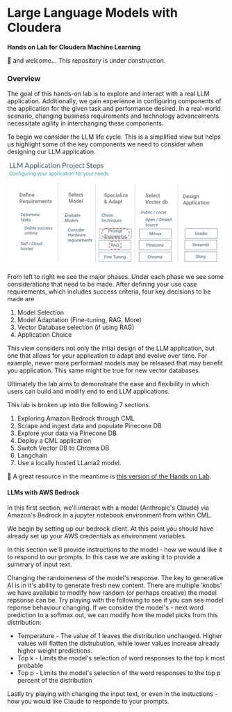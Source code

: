 # Large Language Models with Cloudera
**Hands on Lab for Cloudera Machine Learning**

:wave: and welcome... This repository is under construction.

### Overview
The goal of this hands-on lab is to explore and interact with a real LLM application. Additionally, we gain experience in configuring components of the application for the given task and performance desired. In a real-world scenario, changing business requirements and technology advancements necessitate agility in interchanging these components. 

To begin we consider the LLM life cycle. This is a simplified view but helps us highlight some of the key components we need to consider when designing our LLM application. 

![Alt text](./images/LLM-APP-PROCESS.png)

From left to right we see the major phases. Under each phase we see some considerations that need to be made. 
After defining your use case requirements, which includes success criteria, four key decisions to be made are

1. Model Selection
2. Model Adaptation (Fine-tuning, RAG, More)
3. Vector Database selection (if using RAG)
4. Application Choice

This view considers not only the intial design of the LLM application, but one that allows for your application to adapt and evolve over time. For example, newer more performant models may be released that may benefit you application. This same might be true for new vector databases.  

Ultimately the lab aims to demonstrate the ease and flexibility in which users can build and modify end to end LLM applications.

This lab is broken up into the following 7 sections.

1. Exploring Amazon Bedrock through CML
2. Scrape and ingest data and populate Pinecone DB
3. Explore your data via Pinecone DB
4. Deploy a CML application
5. Switch Vector DB to Chroma DB
6. Langchain
7. Use a locally hosted LLama2 model.

:construction: 
A great resource in the meantime is [this version of the Hands on Lab](https://github.com/pdefusco/CML_LLM_HOL_Workshop/tree/main). 

#### LLMs with AWS Bedrock

In this first section, we'll interact with a model (Anthropic's Claude) via Amazon's Bedrock in a jupyter notebook environment from within CML.

We begin by setting up our bedrock client. At this point you should have already set up your AWS credentials as environment variables. 

In this section we'll provide instructions to the model - how we would like it to respond to our prompts. In this case we are asking it to provide a summary of input text. 


Changing the randomeness of the model's response. The key to generative AI is in it's ability to generate fresh new content. There are multiple 'knobs' we have available to modify how random (or perhaps creative) the model repsonse can be. Try playing with the following to see if you can see model reponse behaviour changing. If we consider the model's - next word prediction to a softmax out, we can modify how the model picks from this distribution: 
- Temperature - The value of 1 leaves the distribution unchanged. Higher values will flatten the distrubution, while lower values increase already higher weight predictions.
- Top k - Limits the model's selection of word responses to the top k most probable
- Top p - Limits the model's selection of the word responses to the top p percent of the distribution
  
Lastly try playing with changing the input text, or even in the instuctions - how you would like Claude to responde to your prompts.